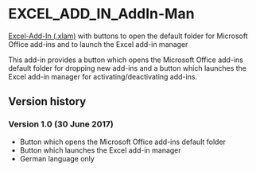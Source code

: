 # EXCEL_ADD_IN_AddIn-Man
[Excel-Add-In (.xlam)](http://marco-krapf.de/excel/) with buttons to open the default folder for Microsoft Office add-ins and to launch the Excel add-in manager

This add-in provides a button which opens the Microsoft Office add-ins default folder for dropping new add-ins and a button which launches the Excel add-in manager for activating/deactivating add-ins.

## Version history

### Version 1.0 (30 June 2017)
* Button which opens the Microsoft Office add-ins default folder
* Button which launches the Excel add-in manager
* German language only
